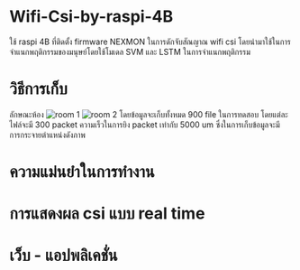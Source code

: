 # Wifi-Csi-by-raspi-4B
ใช้ raspi 4B ที่ติดตั้ง firmware NEXMON ในการดักจับสัณญาณ wifi csi โดยนำมาใช้ในการจำแนกพฤติกรรมของมนุษย์โดยใช้โมเดล SVM และ LSTM ในการจำแนกพฤติกรรม

# วิธีการเก็บ
ลักษณะห้อง
![room 1](images/7c41d2d2-e109-4858-8f1b-ce1b2507443d.png)
![room 2](images/7c41d2d2-e109-4858-8f1b-ce1b2507443d.png)
โดยข้อมูลจะเก็บทั้งหมด 900 file ในการทดสอบ โดยแต่ละไฟล์จะมี 300 packet ความเร็วในการยิง packet เท่ากับ 5000 um ซึ่งในการเก็บข้อมูลจะมีการกระจายตำแหน่งดังภาพ 

# ความแม่นยำในการทำงาน

# การแสดงผล csi แบบ real time

# เว็บ - แอปพลิเคชั่น

